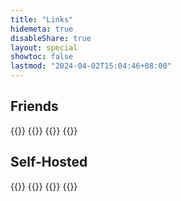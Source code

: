 ```yaml
---
title: "Links"
hidemeta: true
disableShare: true
layout: special
showtoc: false
lastmod: "2024-04-02T15:04:46+08:00"
---
```


## Friends

{{<friendLink logo="https://blog.kimiblock.top/img/Logo.webp" title="Kimiblock's Blog" word="Who host kimiblock.top" url="https://blog.kimiblock.top/">}}
{{<friendLink logo="https://lab.imgb.space/img/avatar_huf1b4a994853c6237c44a844673bf4be9_19957_288x288_fill_box_center_3.png" title="Mare Infinitus" word="A grassblock without name" url="https://lab.imgb.space/">}}
{{<friendLink logo="https://b2-img.yurzi.cc/2024/03/28/6605654b3534e.webp" title="ShadowRZ's Blog" word="Where something happens." url="https://shadowrz.github.io/blog/">}}
{{<friendLink logo="http://q1.qlogo.cn/g?b=qq&nk=1255342403&s=640" title="OceanPresent" word="Can you hear me?" url="https://oceanpresent.art/">}}

## Self-Hosted

{{<friendLink logo="https://img.yurzi.net/favicon.ico" title="Yurzi's Image Repo" word="Fox and cat will keep your image" url="https://img.yurzi.net/">}}
{{<friendLink logo="https://cloud.yurzi.net/static/img/cloudreve.svg" title="Yurzi Cloud" word="Fox and cat will keep your data" url="https://cloud.yurzi.net/">}}
{{<friendLink logo="https://pwd.yurzi.net/favicon.ico" title="Yurzi's Vaultwarden" word="Fox and cat will keep your password" url="https://pwd.yurzi.net/">}}
{{<friendLink logo="https://push.yurzi.net/static/media/ntfy-d7abf07b.svg" title="Yurzi's Ntfy" word="Fox and cat will remember to notify you" url="https://push.yurzi.net/">}}
